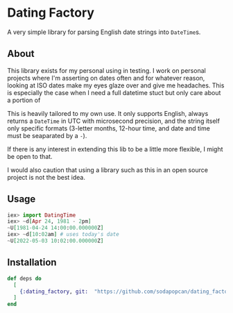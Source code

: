 # Dating Factory

A very simple library for parsing English date strings into `DateTime`s.

## About

This library exists for my personal using in testing.  I work on personal
projects where I'm asserting on dates often and for whatever reason, looking at
ISO dates make my eyes glaze over and give me headaches.  This is especially the
case when I need a full datetime stuct but only care about a portion of 

This is heavily tailored to my own use.  It only supports English, always
returns a `DateTime` in UTC with microsecond precision, and the string itself
only specific formats (3-letter months, 12-hour time, and date and time must be
seaparated by a `-`).

If there is any interest in extending this lib to be a little more flexible,
I might be open to that.

I would also caution that using a library such as this in an open source project
is not the best idea.

## Usage

```elixir
iex> import DatingTime
iex> ~d[Apr 24, 1981 - 2pm]
~U[1981-04-24 14:00:00.000000Z]
iex> ~d[10:02am] # uses today's date
~U[2022-05-03 10:02:00.000000Z]
```

## Installation

```elixir
def deps do
  [
    {:dating_factory, git:  "https://github.com/sodapopcan/dating_factory.git"}
  ]
end
```
